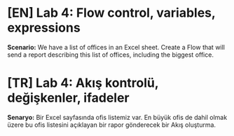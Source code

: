 # [EN] Lab 4: Flow control, variables, expressions

**Scenario:** We have a list of offices in an Excel sheet. Create a Flow that will send a report describing this list of offices, including the biggest office.

# [TR] Lab 4: Akış kontrolü, değişkenler, ifadeler

**Senaryo:** Bir Excel sayfasında ofis listemiz var. En büyük ofis de dahil olmak üzere bu ofis listesini açıklayan bir rapor gönderecek bir Akış oluşturma.

